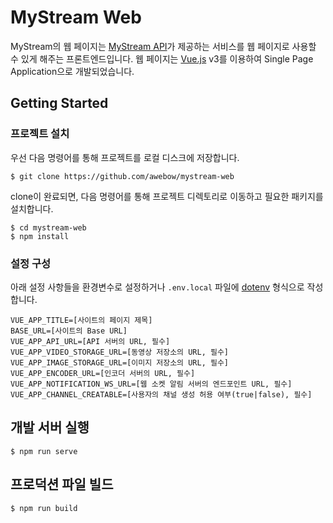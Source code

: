 # MyStream Web
MyStream의 웹 페이지는 [MyStream API](https://github.com/awebow/MyStream-API)가 제공하는 서비스를 웹 페이지로 사용할 수 있게 해주는 프론트엔드입니다. 웹 페이지는 [Vue.js](https://vuejs.org) v3를 이용하여 Single Page Application으로 개발되었습니다.

## Getting Started
### 프로젝트 설치
우선 다음 명령어를 통해 프로젝트를 로컬 디스크에 저장합니다.
```console
$ git clone https://github.com/awebow/mystream-web
```

clone이 완료되면, 다음 명령어를 통해 프로젝트 디렉토리로 이동하고 필요한 패키지를 설치합니다.
```console
$ cd mystream-web
$ npm install
```

### 설정 구성
아래 설정 사항들을 환경변수로 설정하거나 `.env.local` 파일에 [dotenv](https://github.com/motdotla/dotenv) 형식으로 작성합니다.
```
VUE_APP_TITLE=[사이트의 페이지 제목]
BASE_URL=[사이트의 Base URL]
VUE_APP_API_URL=[API 서버의 URL, 필수]
VUE_APP_VIDEO_STORAGE_URL=[동영상 저장소의 URL, 필수]
VUE_APP_IMAGE_STORAGE_URL=[이미지 저장소의 URL, 필수]
VUE_APP_ENCODER_URL=[인코더 서버의 URL, 필수]
VUE_APP_NOTIFICATION_WS_URL=[웹 소켓 알림 서버의 엔드포인트 URL, 필수]
VUE_APP_CHANNEL_CREATABLE=[사용자의 채널 생성 허용 여부(true|false), 필수]
```

## 개발 서버 실행
```console
$ npm run serve
```

## 프로덕션 파일 빌드
```console
$ npm run build
```
